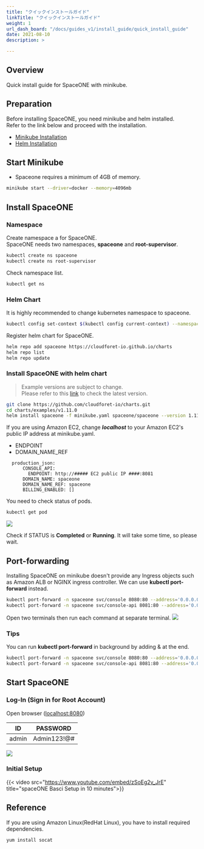 ```yaml
---
title: "クイックインストールガイド"
linkTitle: "クイックインストールガイド"
weight: 1
url_dash_board: "/docs/guides_v1/install_guide/quick_install_guide"
date: 2021-08-10
description: >

---
```


## Overview
Quick install guide for SpaceONE with minikube.

## Preparation
Before installing SpaceONE, you need minikube and helm installed. <br>
Refer to the link below and proceed with the installation.

* [Minikube Installation](https://minikube.sigs.k8s.io/docs/start/)
* [Helm Installation](https://helm.sh/docs/intro/install/)


## Start Minikube
- Spaceone requires a minimum of 4GB of memory.
~~~bash
minikube start --driver=docker --memory=4096mb
~~~

## Install SpaceONE

### Namespace
Create namespace a for SpaceONE.<br>
SpaceONE needs two namespaces, **spaceone** and **root-supervisor**.
~~~bash
kubectl create ns spaceone
kubectl create ns root-supervisor
~~~

Check namespace list.
~~~bash
kubectl get ns
~~~

### Helm Chart
It is highly recommended to change kubernetes namespace to spaceone.
~~~bash
kubectl config set-context $(kubectl config current-context) --namespace spaceone
~~~

Register helm chart for SpaceONE.
~~~bash
helm repo add spaceone https://cloudforet-io.github.io/charts
helm repo list
helm repo update
~~~

### Install SpaceONE with helm chart
> Example versions are subject to change.<br>
> Please refer to this [link](https://github.com/cloudforet-io/charts/tree/master/examples) to check the latest version.


~~~bash
git clone https://github.com/cloudforet-io/charts.git
cd charts/examples/v1.11.0
helm install spaceone -f minikube.yaml spaceone/spaceone --version 1.11.0
~~~

If you are using Amazon EC2, change ***localhost*** to your Amazon EC2's public IP address at minikube.yaml.

* ENDPOINT
* DOMAIN_NAME_REF

~~~
  production_json:
      CONSOLE_API:
        ENDPOINT: http://##### EC2 public IP ####:8081
      DOMAIN_NAME: spaceone
      DOMAIN_NAME_REF: spaceone
      BILLING_ENABLED: []
~~~

You need to check status of pods.
~~~bash
kubectl get pod
~~~
![](/docs/setup_operation/quick_install/quick_install_img/quick_install_image_01.png)

Check if STATUS is **Completed** or **Running**.
It will take some time, so please wait.

## Port-forwarding
Installing SpaceONE on minikube doesn't provide any Ingress objects such as Amazon ALB or NGINX ingress controller.
We can use **kubectl port-forward** instead.

~~~bash
kubectl port-forward -n spaceone svc/console 8080:80 --address='0.0.0.0'
kubectl port-forward -n spaceone svc/console-api 8081:80 --address='0.0.0.0'
~~~

Open two terminals then run each command at separate terminal.
![](/docs/setup_operation/quick_install/quick_install_img/quick_install_image_02.png)

### Tips
You can run **kubectl port-forward** in background by adding & at the end.

~~~bash
kubectl port-forward -n spaceone svc/console 8080:80 --address='0.0.0.0' &
kubectl port-forward -n spaceone svc/console-api 8081:80 --address='0.0.0.0' &
~~~

## Start SpaceONE

### Log-In (Sign in for Root Account)
Open browser
([localhost:8080](http://localhost:8080))

| ID | PASSWORD |
|---|---|
| admin | Admin123!@# |

![](/docs/setup_operation/quick_install/quick_install_img/quick_install_image_03.png)

### Initial Setup
{{< video src="https://www.youtube.com/embed/zSoEg2v_JrE" title="spaceONE Basci Setup in 10 minutes">}}

## Reference

If you are using Amazon Linux(RedHat Linux), you have to install required dependencies.

~~~bash
yum install socat
~~~
